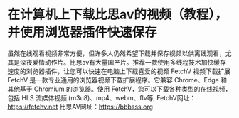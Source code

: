 # 在计算机上下载比思av的视频（教程），并使用浏览器插件快速保存
虽然在线观看视频非常方便，但许多人仍然希望下载并保存视频以供离线观看，尤其是深夜爱情动作片。比思av有大量国产片。推荐一款使用多线程技术加快缓存速度的浏览器插件，让您可以快速在电脑上下载喜爱的视频
FetchV 视频下载扩展
FetchV 是一款专业通用的浏览器视频下载扩展程序。它兼容 Chrome、Edge 和其他基于 Chromium 的浏览器。使用 FetchV，您可以下载各种类型的在线视频，包括 HLS 流媒体视频 (m3u8)、mp4、webm、flv等,
FetchV网址： https://fetchv.net  比思AV网址：https://bbbsss.org
